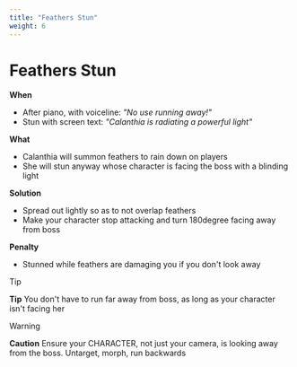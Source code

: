 ```yaml
---
title: "Feathers Stun"
weight: 6
---
```


# Feathers Stun

**When**
- After piano, with voiceline: _"No use running away!"_
- Stun with screen text: _"Calanthia is radiating a powerful light"_

**What**
- Calanthia will summon feathers to rain down on players
- She will stun anyway whose character is facing the boss with a blinding light

**Solution**
- Spread out lightly so as to not overlap feathers
- Make your character stop attacking and turn 180degree facing away from boss

**Penalty**
- Stunned while feathers are damaging you if you don't look away

> [!TIP]
> **Tip**
> You don't have to run far away from boss, as long as your character isn't facing her

> [!WARNING]
> **Caution**
> Ensure your CHARACTER, not just your camera, is looking away from the boss. Untarget, morph, run backwards
